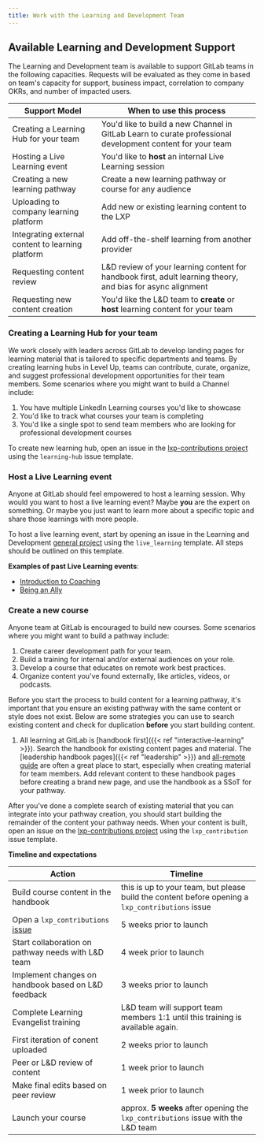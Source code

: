 ```yaml
---
title: Work with the Learning and Development Team
---
```


## Available Learning and Development Support

The Learning and Development team is available to support GitLab teams in the following capacities. Requests will be evaluated as they come in based on team's capacity for support, business impact, correlation to company OKRs, and number of impacted users.

| Support Model | When to use this process |
| ----- | ----- |
| Creating a Learning Hub for your team | You'd like to build a new Channel in GitLab Learn to curate professional development content for your team |
| Hosting a Live Learning event | You'd like to **host** an internal Live Learning session |
| Creating a new learning pathway | Create a new learning pathway or course for any audience |
| Uploading to company learning platform | Add new or existing learning content to the LXP |
| Integrating external content to learning platform | Add off-the-shelf learning from another provider |
| Requesting content review | L&D review of your learning content for handbook first, adult learning theory, and bias for async alignment |
| Requesting new content creation | You'd like the L&D team to **create** or **host** learning content for your team |

### Creating a Learning Hub for your team

We work closely with leaders across GitLab to develop landing pages for learning material that is tailored to specific departments and teams. By creating learning hubs in Level Up, teams can contribute, curate, organize, and suggest professional development opportunities for their team members. Some scenarios where you might want to build a Channel include:

1. You have multiple LinkedIn Learning courses you'd like to showcase
1. You'd like to track what courses your team is completing
1. You'd like a single spot to send team members who are looking for professional development courses

To create new learning hub, open an issue in the [lxp-contributions project](https://gitlab.com/gitlab-com/people-group/learning-development/lxp-contributions) using the `learning-hub` issue template.

### Host a Live Learning event

Anyone at GitLab should feel empowered to host a learning session. Why would you want to host a live learning event? Maybe **you** are the expert on something. Or maybe you just want to learn more about a specific topic and share those learnings with more people.

To host a live learning event, start by opening an issue in the Learning and Development [general project](https://gitlab.com/gitlab-com/people-group/learning-development/general/-/issues) using the `live_learning` template. All steps should be outlined on this template.

**Examples of past Live Learning events**:

- [Introduction to Coaching](coaching)
- [Being an Ally](/handbook/company/culture/inclusion/being-an-ally/#ally-training)

### Create a new course

Anyone team at GitLab is encouraged to build new courses. Some scenarios where you might want to build a pathway include:

1. Create career development path for your team.
1. Build a training for internal and/or external audiences on your role.
1. Develop a course that educates on remote work best practices.
1. Organize content you've found externally, like articles, videos, or podcasts.

Before you start the process to build content for a learning pathway, it's important that you ensure an existing pathway with the same content or style does not exist. Below are some strategies you can use to search existing content and check for duplication **before** you start building content.

1. All learning at GitLab is [handbook first]({{< ref "interactive-learning" >}}). Search the handbook for existing content pages and material. The [leadership handbook pages]({{< ref "leadership" >}}) and [all-remote guide](/handbook/company/culture/all-remote/guide/) are often a great place to start, especially when creating material for team members. Add relevant content to these handbook pages before creating a brand new page, and use the handbook as a SSoT for your pathway.

After you've done a complete search of existing material that you can integrate into your pathway creation, you should start building the remainder of the content your pathway needs. When your content is built, open an issue on the [lxp-contributions project](https://gitlab.com/gitlab-com/people-group/learning-development/lxp-contributions) using the `lxp_contribution` issue template.

**Timeline and expectations**

|Action | Timeline |
| ----- | ----- |
| Build course content in the handbook | this is up to your team, but please build the content before opening a `lxp_contributions` issue |
| Open a `lxp_contributions` [issue](https://gitlab.com/gitlab-com/people-group/learning-development/general/-/issues/new#) | 5 weeks prior to launch |
| Start collaboration on pathway needs with L&D team | 4 week prior to launch |
| Implement changes on handbook based on L&D feedback | 3 weeks prior to launch |
| Complete Learning Evangelist training | L&D team will support team members 1:1 until this training is available again. |
| First iteration of conent uploaded | 2 weeks prior to launch |
| Peer or L&D review of content | 1 week prior to launch |
| Make final edits based on peer review | 1 week prior to launch |
| Launch your course | approx. **5 weeks** after opening the `lxp_contributions` issue with the L&D team |
